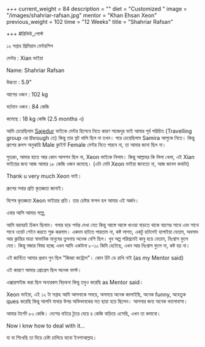 +++
current_weight = 84
description = ""
diet = "Customized "
image = "/images/shahriar-rafsan.jpg"
mentor = "Khan Ehsan Xeon"
previous_weight = 102
time = "12 Weeks"
title = "Shahriar Rafsan"

+++
\#রিভিউ_পোস্ট

১২ সপ্তাহ প্রিমিয়াম মেন্টরশিপ

মেন্টর : Xian ভাইয়া

Name: Shahriar Rafsan

উচ্চতা : 5.9"

আগের ওজন : 102 kg

বর্তমান ওজন : 84 কেজি

কমেছে : 18 kg কেজি (2.5 months এ)

আমি চেয়েছিলাম [Sajedur](https://www.losetogainbd.com/mentor/sajed/) ভাইকে মেন্টর হিসেবে নিতে কারণ সাজেদুর ভাই আমার পূর্ব পরিচিত (Travelling group এর through তে) কিন্তু তার স্লট খালি ছিল না তখন। পরে চেয়েছিলাম Samira আপুকে নিতে। কিন্তু গ্রুপের রুলস অনুঝায়ি Male ক্লাইন্ট Female মেন্টর নিতে পারবে না, তা আমার জানা ছিল না।

সুতরাং, আমার হাতে আর কোন আপশন ছিল না, Xeon ভাইকে নিলাম। কিন্তু আল্লাহর কি লিলা খেলা, এই Xian ভাইয়ের জন্য আজ আমার ১৮ কেজি ওজন কমেছে। (এটা মেবি Xeon ভাইয়া জানতো না, আজ জানল কথাটা)

Thank u very much Xeon ভাই।

গ্রুপের সবার প্রতি কৃতজ্ঞতা জানাই।

বিশেষ কৃতজ্ঞতা Xeon ভাইয়ার প্রতি। তার চেষ্টার ফসল হল আমার এই অর্জন।

এবার আসি আমার গল্পে,

আমি বরাবরই চিকন ছিলাম। গলার হাড় পর্যন্ত দেখা যেত কিন্তু আস্তে আস্তে খাওয়া বাড়তে থাকে বয়সের সাথে এবং সাথে সাথে ওয়েট গেইন করতে শুরু করলাম। একদম হাটতে পারতাম না, কষ্ট লাগত, একটু হাটলেই হাপাইয়া যেতাম, অবসাদ আর ক্লান্তির মাত্রা স্বাভাবিক মানুষের তুলনায় অনেক বেশি ছিল। খুব অল্প পরিশ্রমেই কাবু হয়ে যেতাম, নিঃশ্বাস ফুলে যেত। কিন্তু মজার বিষয় হচ্ছে এখন আমি একটানা ৮-১০ কিমি হেটেছে, এখন আর নিঃশ্বাস ফুলে না, কষ্ট হয় না।

এই জার্নিতে আমার প্রধান গুন ছিল "জিহ্বা কন্ট্রোল"। কোন চিট ডে রাখি নাই (as my Mentor said)

এই কারণে আমার প্রোগ্রেস ছিল অনেক ফাস্ট।

এক্সারসাইজ করা ছিল অন্যরকম বিড়ম্বনা কিন্তু তবুও করেছি as Mentor said।

Xeon ভাইয়া, এই ১২ টা সপ্তাহ আমি আপনাকে সময়ে, অসময়ে অনেক জালাইছি, অনেক funny, অহেতুক ques করেছি কিন্তু আপনি মাথার উপর অভিভাবকের মত ছায়া হয়ে ছিলেন। আপনার জন্য অনেক ভালোবাসা।

আমার টার্গেট ৮০ কেজি। দেশের বাইরে ট্যুরে যেয়ে ৪ কেজি বাড়িয়ে এসেছি, এখন তা কমাবো।

Now i knw how to deal with it...

যা যা শিখেছি তা দিয়ে চেষ্টা চালিয়ে যাবো ইনশাআল্লাহ।